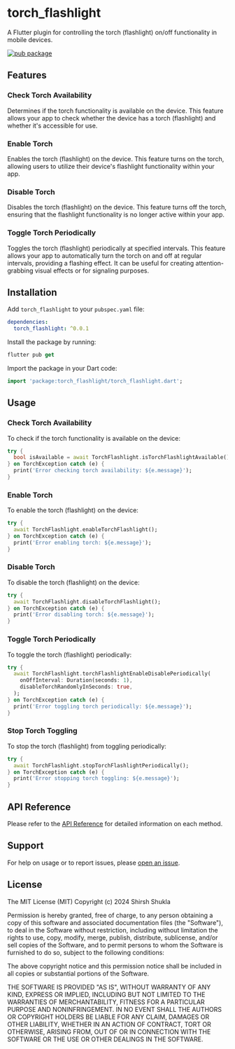 # torch_flashlight

A Flutter plugin for controlling the torch (flashlight) on/off functionality in mobile devices.

[![pub package](https://img.shields.io/pub/v/torch_flashlight.svg)](https://pub.dev/packages/torch_flashlight)


## Features

### Check Torch Availability

Determines if the torch functionality is available on the device. This feature allows your app to check whether the device has a torch (flashlight) and whether it's accessible for use.

### Enable Torch

Enables the torch (flashlight) on the device. This feature turns on the torch, allowing users to utilize their device's flashlight functionality within your app.

### Disable Torch

Disables the torch (flashlight) on the device. This feature turns off the torch, ensuring that the flashlight functionality is no longer active within your app.

### Toggle Torch Periodically

Toggles the torch (flashlight) periodically at specified intervals. This feature allows your app to automatically turn the torch on and off at regular intervals, providing a flashing effect. It can be useful for creating attention-grabbing visual effects or for signaling purposes.

## Installation

Add `torch_flashlight` to your `pubspec.yaml` file:

```yaml
dependencies:
  torch_flashlight: ^0.0.1
```

Install the package by running:

```dart
flutter pub get
```

Import the package in your Dart code:

```dart
import 'package:torch_flashlight/torch_flashlight.dart';
```

## Usage

### Check Torch Availability

To check if the torch functionality is available on the device:

```dart
try {
  bool isAvailable = await TorchFlashlight.isTorchFlashlightAvailable();
} on TorchException catch (e) {
  print('Error checking torch availability: ${e.message}');
}
```

### Enable Torch

To enable the torch (flashlight) on the device:

```dart
try {
  await TorchFlashlight.enableTorchFlashlight();
} on TorchException catch (e) {
  print('Error enabling torch: ${e.message}');
}
```

### Disable Torch

To disable the torch (flashlight) on the device:

```dart
try {
  await TorchFlashlight.disableTorchFlashlight();
} on TorchException catch (e) {
  print('Error disabling torch: ${e.message}');
}
```

### Toggle Torch Periodically

To toggle the torch (flashlight) periodically:

```dart
try {
  await TorchFlashlight.torchFlashlightEnableDisablePeriodically(
    onOffInterval: Duration(seconds: 1),
    disableTorchRandomlyInSeconds: true,
  );
} on TorchException catch (e) {
  print('Error toggling torch periodically: ${e.message}');
}
```

### Stop Torch Toggling

To stop the torch (flashlight) from toggling periodically:

```dart
try {
  await TorchFlashlight.stopTorchFlashlightPeriodically();
} on TorchException catch (e) {
  print('Error stopping torch toggling: ${e.message}');
}
```

## API Reference

Please refer to the [API Reference](https://pub.dev/documentation/torch_flashlight/latest/) for detailed information on each method.

## Support

For help on usage or to report issues, please [open an issue](https://github.com/torch_flashlight/issues).

## License

The MIT License (MIT) Copyright (c) 2024 Shirsh Shukla

Permission is hereby granted, free of charge, to any person obtaining a copy of this software and
associated documentation files (the "Software"), to deal in the Software without restriction,
including without limitation the rights to use, copy, modify, merge, publish, distribute,
sublicense, and/or sell copies of the Software, and to permit persons to whom the Software is
furnished to do so, subject to the following conditions:

The above copyright notice and this permission notice shall be included in all copies or substantial
portions of the Software.

THE SOFTWARE IS PROVIDED "AS IS", WITHOUT WARRANTY OF ANY KIND, EXPRESS OR IMPLIED, INCLUDING BUT
NOT LIMITED TO THE WARRANTIES OF MERCHANTABILITY, FITNESS FOR A PARTICULAR PURPOSE AND
NONINFRINGEMENT. IN NO EVENT SHALL THE AUTHORS OR COPYRIGHT HOLDERS BE LIABLE FOR ANY CLAIM, DAMAGES
OR OTHER LIABILITY, WHETHER IN AN ACTION OF CONTRACT, TORT OR OTHERWISE, ARISING FROM, OUT OF OR IN
CONNECTION WITH THE SOFTWARE OR THE USE OR OTHER DEALINGS IN THE SOFTWARE.